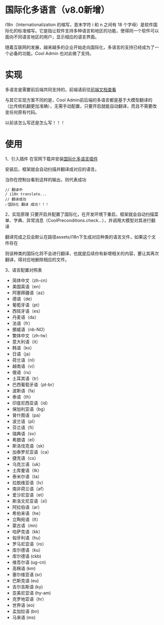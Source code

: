 # 国际化多语言（v8.0新增）
i18n（Internationalization 的缩写，首末字符 i 和 n 之间有 18 个字母）是软件国际化的标准缩写。它是指让软件支持多种语言和地区的功能，使得同一个软件可以面向不同语言地区的用户，显示相应的语言界面。

随着互联网的发展，越来越多的企业开始走向国际化，多语言的支持已经成为了一个必备的功能。Cool Admin 也对此做了支持。

# 实现
多语言是需要前后端共同支持的，前端请前往[前端文档查看](https://vue.cool-admin.com/src/guide/plugins/i18n.html)

与其它实现方案不同的是，Cool Admin前后端的多语言都是基于大模型翻译的（比传统机翻更加准确），无需手动配置，只要开启就能自动翻译，而且不需要改变任何原有代码。

以前该怎么写还是怎么写！！！

# 使用

1、引入插件
在官网下载并安装[国际化多语言插件](https://cool-js.com/plugin/create?id=177)

安装后，框架就会自动扫描并翻译成对应的语言。

当你在控制台看到这样的输出，则代表成功

```console
// 翻译中
/ i18n translate...
// 翻译成功
✅国际化 翻译 成功！！！
```

2、实现原理
只要开启并配置了国际化，在开发环境下重启，框架就会自动扫描菜单、字典、异常消息（CoolPreconditions.check...），并调用大模型对其进行翻译

翻译完成之后会默认在路径assets/i18n下生成对应种类的语言文件，如果这个文件存在

则该种类的国际化将不会进行翻译，也就是后续你有新增相关的内容，要让其再次翻译，得对应地删除相应的文件。

3、语言配置对照表
- 简体中文（zh-cn）
- 美国英语（en）
- 阿塞拜疆语（az）
- 德语（de）
- 葡萄牙语（pt）
- 西班牙语（es）
- 丹麦语（da）
- 法语（fr）
- 挪威语（nb-NO）
- 繁体中文（zh-tw）
- 意大利语（it）
- 韩语（ko）
- 日语（ja）
- 荷兰语（nl）
- 越南语（vi）
- 俄语（ru）
- 土耳其语（tr）
- 巴西葡萄牙语（pt-br）
- 波斯语（fa）
- 泰语（th）
- 印度尼西亚语（id）
- 保加利亚语（bg）
- 普什图语（pa）
- 波兰语（pl）
- 芬兰语（fi）
- 瑞典语（sv）
- 希腊语（el）
- 斯洛伐克语（sk）
- 加泰罗尼亚语（ca）
- 捷克语（cs）
- 乌克兰语（uk）
- 土库曼语（tk）
- 泰米尔语（ta）
- 拉脱维亚语（lv）
- 南非荷兰语（af）
- 爱沙尼亚语（et）
- 斯洛文尼亚语（sl）
- 阿拉伯语（ar）
- 希伯来语（he）
- 立陶宛语（lt）
- 蒙古语（mn）
- 哈萨克语（kk）
- 匈牙利语（hu）
- 罗马尼亚语（ro）
- 库尔德语（ku）
- 库尔德语 (ckb)
- 维吾尔语 (ug-cn)
- 高棉语 (km)
- 塞尔维亚语 (sr)
- 巴斯克语 (eu)
- 吉尔吉斯语 (ky)
- 亚美尼亚语 (hy-am)
- 克罗地亚语（hr）
- 世界语 (eo)
- 孟加拉语 (bn)
- 马来语 (ms)